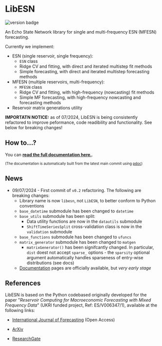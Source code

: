 # LibESN

![version badge](https://img.shields.io/badge/version-0.2-blue)

An Echo State Network library for single and multi-frequency ESN (MFESN) forecasting.

Currently we implement:

+ ESN (single reservoir, single frequency):
  + `ESN` class
  + Ridge CV and fitting, with direct and iterated multistep fit methods
  + Simple forecasting, with direct and iterated multistep forecasting methods
+ MFESN (multiple reservoirs, multi-frequency):
  + `MFESN` class
  + Ridge CV and fitting, with high-frequency (nowcasting) fit methods
  + Simple MF forecasting, with high-frequency nowcasting and forecasting methods
+ Reservoir matrix generations utility

**IMPORTATN NOTICE:** as of 07/2024, LibESN is being consistently refactored to improve peformance,
code readibility and functionality. See below for breaking changes!

## How to...?

You can **[read the full documentation here.](https://rceconmodelling.github.io/LibESN/)**.

<sub>(The documentation is automatically built from the latest main commit using [pdoc](https://github.com/mitmproxy/pdoc))</sub>

## News

+ 09/07/2024 - First commit of `v0.2` refactoring. The following are breaking changes:
  + Library name is now `libesn`, not `LibESN`, to better conform to Python conventions
  + `base_datetime` submodule has been changed to `datetime`
  + `base_utils` submodule has been split:
    + Data utility functions are now in the `datautils` submodule
    + `ShiftTimeSeriesSplit` cross-validation class is now in the `validation` submodule
  + `base_functions` submodule has been changed to `ufuncs`
  + `matrix_generator` submodule has been changed to `matgen`
    + `matrixGenerator()` has been signifcantly changed. In particular, `dist`
        doest not accept `sparse_` options - the `sparsity` optional argument
        automatically handles sparseness of entry-wise distributions (see docs)
  + [Documentation](https://rceconmodelling.github.io/LibESN/) pages are officially available, but *very early stage*

## References

LibESN is based on the Python codebased originally developed for the paper "*Reservoir Computing for Macroeconomic Forecasting with Mixed Frequency Data*" (UKRI funded project, Ref: ES/V006347/1), available at the following links:

+ [International Journal of Forecasting](https://doi.org/10.1111/jtsa.12737) (Open Access)

+ [ArXiv](https://arxiv.org/abs/2211.00363)

+ [ResearchGate](https://www.researchgate.net/publication/364957371_Reservoir_Computing_for_Macroeconomic_Forecasting_with_Mixed_Frequency_Data)
